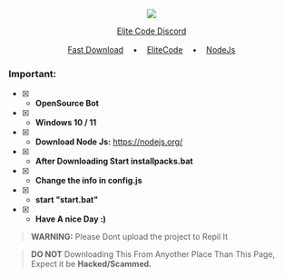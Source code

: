 <p align="center">
<img src="https://img.shields.io/github/languages/top/amx711/EliteFiveMStatusBot?color=eddd02&label-style=flat-square" </a>
</p>

<p align="center">
<a href="https://discord.gg/sPuxqM8J3j">Elite Code Discord</a>

</p>
<p align="center">
<a href="https://github.com/amx711/EliteFiveMStatusBot/archive/refs/heads/main.zip">Fast Download</a> ㅤ•ㅤ
<a href="https://discord.gg/sPuxqM8J3j">EliteCode</a> ㅤ•ㅤ
<a href="https://nodejs.org/">NodeJs</a>
</p>


### Important:
- [x] - **OpenSource Bot**

- [x] - **Windows 10 / 11**
- [x] - **Download Node Js:** https://nodejs.org/

- [x] - **After Downloading Start installpacks.bat**
- [x] - **Change the info in config.js**
- [x] - **start "start.bat"**
- [x] - **Have A nice Day :)**

> **WARNING:** Please Dont upload the project to Repil It

> **DO NOT** Downloading This From Anyother Place Than This Page, Expect it be **Hacked/Scammed.**
